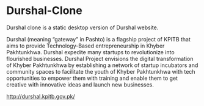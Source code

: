 # Durshal-Clone
Durshal clone is a static desktop version of Durshal website.

Durshal (meaning “gateway” in Pashto) is a flagship project of KPITB that aims to provide Technology-Based entrepreneurship in Khyber Pakhtunkhwa. Durshal expedite many startups to revolutionize into flourished businesses. Durshal Project envisions the digital transformation of Khyber Pakhtunkhwa by establishing a network of startup incubators and community spaces to facilitate the youth of Khyber Pakhtunkhwa with tech opportunities to empower them with training and enable them to get creative with innovative ideas and launch new businesses.

http://durshal.kpitb.gov.pk/
